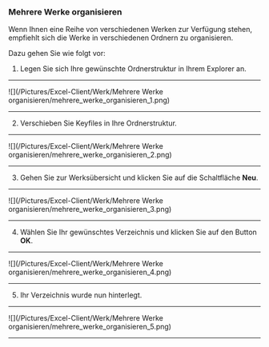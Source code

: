 ### Mehrere Werke organisieren

Wenn Ihnen eine Reihe von verschiedenen Werken zur Verfügung stehen, empfiehlt sich die Werke in verschiedenen Ordnern zu organisieren.  

Dazu gehen Sie wie folgt vor:

1) Legen Sie sich Ihre gewünschte Ordnerstruktur in Ihrem Explorer an. 

---
![](/Pictures/Excel-Client/Werk/Mehrere Werke organisieren/mehrere_werke_organisieren_1.png)

---

2) Verschieben Sie Keyfiles in Ihre Ordnerstruktur.

---
![](/Pictures/Excel-Client/Werk/Mehrere Werke organisieren/mehrere_werke_organisieren_2.png)

---

3) Gehen Sie zur Werksübersicht und klicken Sie auf die Schaltfläche **Neu**.

---
![](/Pictures/Excel-Client/Werk/Mehrere Werke organisieren/mehrere_werke_organisieren_3.png)  

---

4) Wählen Sie Ihr gewünschtes Verzeichnis und klicken Sie auf den Button **OK**.  

---
![](/Pictures/Excel-Client/Werk/Mehrere Werke organisieren/mehrere_werke_organisieren_4.png)

---

5) Ihr Verzeichnis wurde nun hinterlegt. 

--- 
![](/Pictures/Excel-Client/Werk/Mehrere Werke organisieren/mehrere_werke_organisieren_5.png)

---
